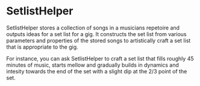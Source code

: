 # SetlistHelper

SetlistHelper stores a collection of songs in a musicians repetoire and outputs ideas for a set list for a gig. It constructs the set list from various parameters and properties of the stored songs to artistically craft a set list that is appropriate to the gig.

For instance, you can ask SetlistHelper to craft a set list that fills roughly 45 minutes of music, starts mellow and gradually builds in dynamics and intesity towards the end of the set with a slight dip at the 2/3 point of the set.

